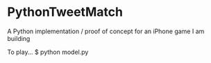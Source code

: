 # PythonTweetMatch
A Python implementation / proof of concept for an iPhone game I am building 

To play...
$ python model.py
